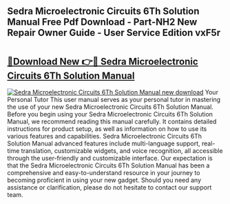 ## Sedra Microelectronic Circuits 6Th Solution Manual Free Pdf Download - Part-NH2 New Repair Owner Guide - User Service Edition vxF5r

# <h2><a href="http://bc69778.oget.top/?id=Sedra+Microelectronic+Circuits+6Th+Solution+Manual">🔗Download New 👉🔴 Sedra Microelectronic Circuits 6Th Solution Manual</a></h2>

[![Sedra Microelectronic Circuits 6Th Solution Manual new download](https://i.imgur.com/5g1atiW.png)](http://bc69778.oget.top/?id=Sedra+Microelectronic+Circuits+6Th+Solution+Manual)
Your Personal Tutor This user manual serves as your personal tutor in mastering the use of your new Sedra Microelectronic Circuits 6Th Solution Manual. Before you begin using your Sedra Microelectronic Circuits 6Th Solution Manual, we recommend reading this manual carefully. It contains detailed instructions for product setup, as well as information on how to use its various features and capabilities. Sedra Microelectronic Circuits 6Th Solution Manual advanced features include multi-language support, real-time translation, customizable widgets, and voice recognition, all accessible through the user-friendly and customizable interface. Our expectation is that the Sedra Microelectronic Circuits 6Th Solution Manual has been a comprehensive and easy-to-understand resource in your journey to becoming proficient in using your new gadget. Should you need any assistance or clarification, please do not hesitate to contact our support team.
